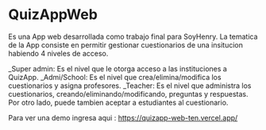 # QuizAppWeb
Es una App web desarrollada como trabajo final para SoyHenry.
La tematica de la App consiste en permitir gestionar cuestionarios de una insitucion habiendo 4 niveles de acceso.

_Super admin: Es el nivel que le otorga acceso a las instituciones a QuizApp.
_Admi/School: Es el nivel que crea/elimina/modifica los cuestionarios y asigna profesores.
_Teacher: Es el nivel que administra los cuestionarios, creando/eliminando/modificando, preguntas y respuestas. Por otro lado, puede tambien aceptar a estudiantes al cuestionario.


Para ver una demo ingresa aqui : https://quizapp-web-ten.vercel.app/
